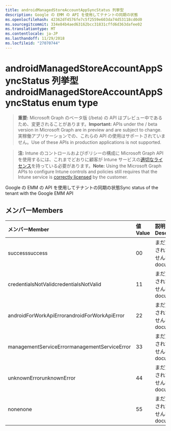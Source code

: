 ```yaml
---
title: androidManagedStoreAccountAppSyncStatus 列挙型
description: Google の EMM の API を使用してテナントの同期の状態
ms.openlocfilehash: 42362df4576fe7c5f2559e603da74d53118cd0d0
ms.sourcegitcommit: 334e84b4aed63162bcc31831cffd6d363dafee02
ms.translationtype: MT
ms.contentlocale: ja-JP
ms.lasthandoff: 11/29/2018
ms.locfileid: "27070744"
---
```

# <a name="androidmanagedstoreaccountappsyncstatus-enum-type"></a><span data-ttu-id="3b906-103">androidManagedStoreAccountAppSyncStatus 列挙型</span><span class="sxs-lookup"><span data-stu-id="3b906-103">androidManagedStoreAccountAppSyncStatus enum type</span></span>

> <span data-ttu-id="3b906-104">**重要:** Microsoft Graph のベータ版 (/beta) の API はプレビュー中であるため、変更されることがあります。</span><span class="sxs-lookup"><span data-stu-id="3b906-104">**Important:** APIs under the / beta version in Microsoft Graph are in preview and are subject to change.</span></span> <span data-ttu-id="3b906-105">実稼働アプリケーションでの、これらの API の使用はサポートされていません。</span><span class="sxs-lookup"><span data-stu-id="3b906-105">Use of these APIs in production applications is not supported.</span></span>

> <span data-ttu-id="3b906-106">**注:** Intune のコントロールおよびポリシーの構成に Microsoft Graph API を使用するには、これまでどおりに顧客が Intune サービスの[適切なライセンス](https://go.microsoft.com/fwlink/?linkid=839381)を持っている必要があります。</span><span class="sxs-lookup"><span data-stu-id="3b906-106">**Note:** Using the Microsoft Graph APIs to configure Intune controls and policies still requires that the Intune service is [correctly licensed](https://go.microsoft.com/fwlink/?linkid=839381) by the customer.</span></span>

<span data-ttu-id="3b906-107">Google の EMM の API を使用してテナントの同期の状態</span><span class="sxs-lookup"><span data-stu-id="3b906-107">Sync status of the tenant with the Google EMM API</span></span>
## <a name="members"></a><span data-ttu-id="3b906-108">メンバー</span><span class="sxs-lookup"><span data-stu-id="3b906-108">Members</span></span>
|<span data-ttu-id="3b906-109">メンバー</span><span class="sxs-lookup"><span data-stu-id="3b906-109">Member</span></span>|<span data-ttu-id="3b906-110">値</span><span class="sxs-lookup"><span data-stu-id="3b906-110">Value</span></span>|<span data-ttu-id="3b906-111">説明</span><span class="sxs-lookup"><span data-stu-id="3b906-111">Description</span></span>|
|:---|:---|:---|
|<span data-ttu-id="3b906-112">success</span><span class="sxs-lookup"><span data-stu-id="3b906-112">success</span></span>|<span data-ttu-id="3b906-113">0</span><span class="sxs-lookup"><span data-stu-id="3b906-113">0</span></span>|<span data-ttu-id="3b906-114">まだ文書化されていません</span><span class="sxs-lookup"><span data-stu-id="3b906-114">Not yet documented</span></span>|
|<span data-ttu-id="3b906-115">credentialsNotValid</span><span class="sxs-lookup"><span data-stu-id="3b906-115">credentialsNotValid</span></span>|<span data-ttu-id="3b906-116">1</span><span class="sxs-lookup"><span data-stu-id="3b906-116">1</span></span>|<span data-ttu-id="3b906-117">まだ文書化されていません</span><span class="sxs-lookup"><span data-stu-id="3b906-117">Not yet documented</span></span>|
|<span data-ttu-id="3b906-118">androidForWorkApiError</span><span class="sxs-lookup"><span data-stu-id="3b906-118">androidForWorkApiError</span></span>|<span data-ttu-id="3b906-119">2</span><span class="sxs-lookup"><span data-stu-id="3b906-119">2</span></span>|<span data-ttu-id="3b906-120">まだ文書化されていません</span><span class="sxs-lookup"><span data-stu-id="3b906-120">Not yet documented</span></span>|
|<span data-ttu-id="3b906-121">managementServiceError</span><span class="sxs-lookup"><span data-stu-id="3b906-121">managementServiceError</span></span>|<span data-ttu-id="3b906-122">3</span><span class="sxs-lookup"><span data-stu-id="3b906-122">3</span></span>|<span data-ttu-id="3b906-123">まだ文書化されていません</span><span class="sxs-lookup"><span data-stu-id="3b906-123">Not yet documented</span></span>|
|<span data-ttu-id="3b906-124">unknownError</span><span class="sxs-lookup"><span data-stu-id="3b906-124">unknownError</span></span>|<span data-ttu-id="3b906-125">4</span><span class="sxs-lookup"><span data-stu-id="3b906-125">4</span></span>|<span data-ttu-id="3b906-126">まだ文書化されていません</span><span class="sxs-lookup"><span data-stu-id="3b906-126">Not yet documented</span></span>|
|<span data-ttu-id="3b906-127">none</span><span class="sxs-lookup"><span data-stu-id="3b906-127">none</span></span>|<span data-ttu-id="3b906-128">5</span><span class="sxs-lookup"><span data-stu-id="3b906-128">5</span></span>|<span data-ttu-id="3b906-129">まだ文書化されていません</span><span class="sxs-lookup"><span data-stu-id="3b906-129">Not yet documented</span></span>|





